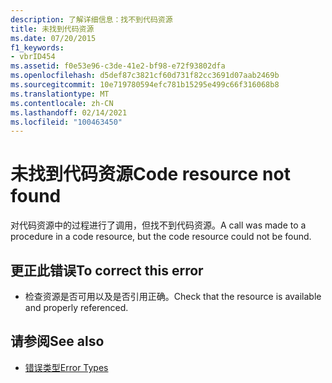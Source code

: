 ```yaml
---
description: 了解详细信息：找不到代码资源
title: 未找到代码资源
ms.date: 07/20/2015
f1_keywords:
- vbrID454
ms.assetid: f0e53e96-c3de-41e2-bf98-e72f93802dfa
ms.openlocfilehash: d5def87c3821cf60d731f82cc3691d07aab2469b
ms.sourcegitcommit: 10e719780594efc781b15295e499c66f316068b8
ms.translationtype: MT
ms.contentlocale: zh-CN
ms.lasthandoff: 02/14/2021
ms.locfileid: "100463450"
---
```

# <a name="code-resource-not-found"></a><span data-ttu-id="49386-103">未找到代码资源</span><span class="sxs-lookup"><span data-stu-id="49386-103">Code resource not found</span></span>

<span data-ttu-id="49386-104">对代码资源中的过程进行了调用，但找不到代码资源。</span><span class="sxs-lookup"><span data-stu-id="49386-104">A call was made to a procedure in a code resource, but the code resource could not be found.</span></span>  
  
## <a name="to-correct-this-error"></a><span data-ttu-id="49386-105">更正此错误</span><span class="sxs-lookup"><span data-stu-id="49386-105">To correct this error</span></span>  
  
- <span data-ttu-id="49386-106">检查资源是否可用以及是否引用正确。</span><span class="sxs-lookup"><span data-stu-id="49386-106">Check that the resource is available and properly referenced.</span></span>  
  
## <a name="see-also"></a><span data-ttu-id="49386-107">请参阅</span><span class="sxs-lookup"><span data-stu-id="49386-107">See also</span></span>

- [<span data-ttu-id="49386-108">错误类型</span><span class="sxs-lookup"><span data-stu-id="49386-108">Error Types</span></span>](../programming-guide/language-features/error-types.md)
